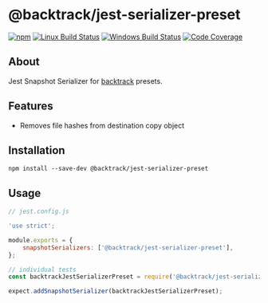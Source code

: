 # @backtrack/jest-serializer-preset

[![npm](https://img.shields.io/npm/v/@backtrack/jest-serializer-preset.svg?label=npm%20version)](https://www.npmjs.com/package/@backtrack/jest-serializer-preset)
[![Linux Build Status](https://img.shields.io/circleci/project/github/chrisblossom/backtrack-jest-serializer-preset/master.svg?label=linux%20build)](https://circleci.com/gh/chrisblossom/backtrack-jest-serializer-preset/tree/master)
[![Windows Build Status](https://img.shields.io/appveyor/ci/chrisblossom/backtrack-jest-serializer-preset/master.svg?label=windows%20build)](https://ci.appveyor.com/project/chrisblossom/backtrack-jest-serializer-preset/branch/master)
[![Code Coverage](https://img.shields.io/coveralls/github/chrisblossom/backtrack-jest-serializer-preset/master.svg)](https://coveralls.io/github/chrisblossom/backtrack-jest-serializer-preset?branch=master)

## About

Jest Snapshot Serializer for [backtrack](https://github.com/chrisblossom/backtrack) presets.

## Features

*   Removes file hashes from destination copy object

## Installation

`npm install --save-dev @backtrack/jest-serializer-preset`

## Usage

```js
// jest.config.js

'use strict';

module.exports = {
    snapshotSerializers: ['@backtrack/jest-serializer-preset'],
};
```

```js
// individual tests
const backtrackJestSerializerPreset = require('@backtrack/jest-serializer-preset');

expect.addSnapshotSerializer(backtrackJestSerializerPreset);
```
